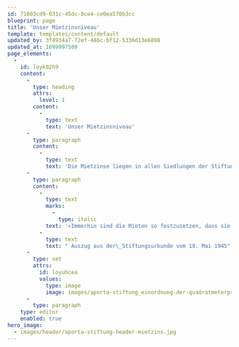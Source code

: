 ```yaml
---
id: 71603cd9-031c-45dc-8ce4-ce0ea570b3cc
blueprint: page
title: 'Unser Mietzinsniveau'
template: templates/content/default
updated_by: 3f4934a7-72ef-446c-bf12-5336d13e6898
updated_at: 1699997589
page_elements:
  -
    id: loyk92h9
    content:
      -
        type: heading
        attrs:
          level: 1
        content:
          -
            type: text
            text: 'Unser Mietzinsniveau'
      -
        type: paragraph
        content:
          -
            type: text
            text: 'Die Mietzinse liegen in allen Siedlungen der Stiftung unter dem 30%-Quantil. In den meisten Stadtkreisen sogar unter dem 10%-Quantil. Die Mietzinse erfüllen somit den Anspruch von Dr. Stephan à Porta auch heute:'
      -
        type: paragraph
        content:
          -
            type: text
            marks:
              -
                type: italic
            text: '«Immerhin sind die Mieten so festzusetzen, dass sie im Allgemeinen gegenüber solchen anderer vergleichbarer Wohnungen in der Stadt Zürich noch als vorteilhaft angesprochen werden können.»'
          -
            type: text
            text: " Auszug aus der\_Stiftungsurkunde vom 19. Mai 1945"
      -
        type: set
        attrs:
          id: loyuhcea
          values:
            type: image
            image: images/aporta-stiftung_einordnung-der-quadratmeterpreise-gemaess-quantile.png
      -
        type: paragraph
    type: editor
    enabled: true
hero_image:
  - images/header/aporta-stiftung-header-mietzins.jpg
---
```

